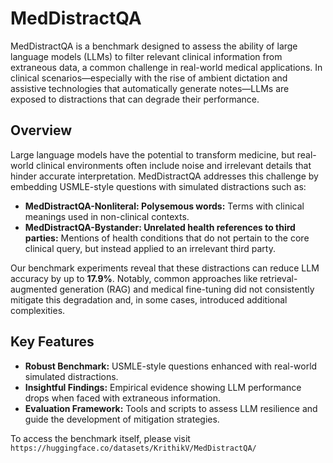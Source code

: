 # MedDistractQA

MedDistractQA is a benchmark designed to assess the ability of large language models (LLMs) to filter relevant clinical information from extraneous data, a common challenge in real-world medical applications. In clinical scenarios—especially with the rise of ambient dictation and assistive technologies that automatically generate notes—LLMs are exposed to distractions that can degrade their performance.

## Overview

Large language models have the potential to transform medicine, but real-world clinical environments often include noise and irrelevant details that hinder accurate interpretation. MedDistractQA addresses this challenge by embedding USMLE-style questions with simulated distractions such as:
- **MedDistractQA-Nonliteral: Polysemous words:** Terms with clinical meanings used in non-clinical contexts.
- **MedDistractQA-Bystander: Unrelated health references to third parties:** Mentions of health conditions that do not pertain to the core clinical query, but instead applied to an irrelevant third party.

Our benchmark experiments reveal that these distractions can reduce LLM accuracy by up to **17.9%**. Notably, common approaches like retrieval-augmented generation (RAG) and medical fine-tuning did not consistently mitigate this degradation and, in some cases, introduced additional complexities.

## Key Features

- **Robust Benchmark:** USMLE-style questions enhanced with real-world simulated distractions.
- **Insightful Findings:** Empirical evidence showing LLM performance drops when faced with extraneous information.
- **Evaluation Framework:** Tools and scripts to assess LLM resilience and guide the development of mitigation strategies.

To access the benchmark itself, please visit `https://huggingface.co/datasets/KrithikV/MedDistractQA/`
